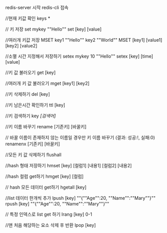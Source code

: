 redis-server 시작
redis-cli 접속

//현재 키값 확인
keys *

// 키 저장
set mykey ""Hello""
set [key] [value]

//여러개 키값 저장
MSET key1 ""Hello"" key2 ""World""
MSET [key1] [value1] [key2] [value2]

//소멸 시간 지정해서 저장하기
setex mykey 10 ""Hello""
setex [key] [time] [value]

//키 값 불러오기
get [key]

//여러개 키 값 불러오기
mget [key1] [key2]

//키 삭제하기
del [key]

//키 남은시간 확인하기
ttl [key]

//키 검색하기
key *[검색어]*

//키 이름 바꾸기
rename [기존키] [바꿀키]

// 바꿀 이름이 존재하지 않는 이름일 경우만 키 이름 바꾸기 (결과: 성공:!, 실패:0)
renamenx [기존키] [바꿀키]

//모든 키 값 삭제하기
flushall

//hash 형태 저장하기
hmset [key] [컬럼1] [내용1] [컬럼2] [내용2]

//hash 컬럼 get하기
hmget [key] [컬럼]

// hash 모든 데이터 get하기
hgetall [key]

//list 데이터 한개씩 추가
lpush [key] ""{\""Age\"":20, \""Name\"":\""Mary\""}""
rpush [key] ""{\""Age\"":20, \""Name\"":\""Mary\""}""

// 특정 인덱스로 list get 하기
lrang [key] 0-1

//맨 처음 해당하는 요소 삭제 후 반환
lpop [key]